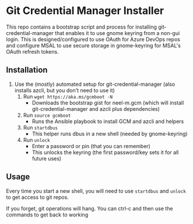 # Git Credential Manager Installer
This repo contains a bootstrap script and process for installing git-credential-manager that enables it to use gnome keyring from a non-gui login.  This is designed/configured to use OAuth for Azure DevOps repos and configure MSAL to use secure storage in gnome-keyring for MSAL's OAuth refresh tokens.

## Installation
1. Use the (mostly) automated setup for git-credential-manager (also installs azcli, but you don't need to use it)
    1. Run `wget https://aka.ms/gcmboot -N`
        * Downloads the bootstrap gist for neel-m.gcm (which will install git-credential-manager and azcli plus dependencies)
    1. Run `source gcmboot`
        * Runs the Ansible playbook to install GCM and azcli and helpers
    1. Run `startdbus`
        * This helper runs dbus in a new shell (needed by gnome-keyring)
    1. Run `unlock`
        * Enter a password or pin (that you can remember)
        * This unlocks the keyring (the first password/key sets it for all future uses)

## Usage
Every time you start a new shell, you will need to use `startdbus` and `unlock` to get access to git repos.

If you forget, git operations will hang.  You can ctrl-c and then use the commands to get back to working